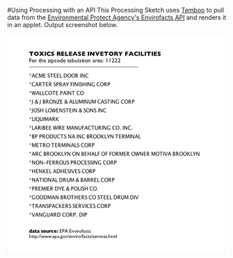 #Using Processing with an API
This Processing Sketch uses [Temboo](https://temboo.com) to pull data from the [Environmental Protect Agency's Envirofacts API](http://www.epa.gov/enviro/facts/services.html) and renders it in an applet. Output screenshot below.

![image-of-API-viz](https://github.com/clhenrick/data-viz-projects/raw/master/02_EPA_API/epa_enviroFacts_facilByZip_SECOND/images/chenrick_data-viz-class_epa_api.png "EPA Envirofacts for zipcode 11222")

